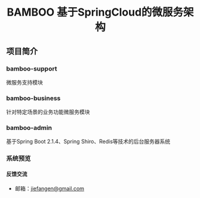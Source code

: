 <h1 style="text-align: center">BAMBOO 基于SpringCloud的微服务架构</h1>
<div style="text-align: center"></div>

## 项目简介
### bamboo-support
微服务支持模块
### bamboo-business
针对特定场景的业务功能微服务模块
### bamboo-admin
基于Spring Boot 2.1.4、Spring Shiro、Redis等技术的后台服务器系统

### 系统预览

#### 反馈交流
- 邮箱：jiefangen@gmail.com


